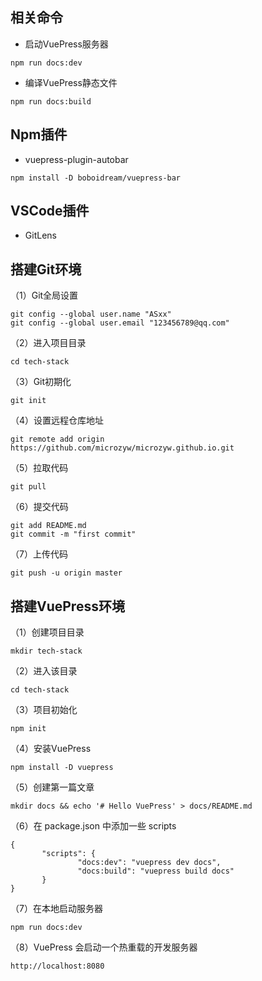 ## 相关命令
* 启动VuePress服务器 
```
npm run docs:dev
```
* 编译VuePress静态文件
```
npm run docs:build
```
## Npm插件
* vuepress-plugin-autobar
```
npm install -D boboidream/vuepress-bar
``` 
## VSCode插件
* GitLens
## 搭建Git环境
（1）Git全局设置
```
git config --global user.name "ASxx" 
git config --global user.email "123456789@qq.com"
```
（2）进入项目目录
```
cd tech-stack
```
（3）Git初期化
```
git init
```
（4）设置远程仓库地址
```
git remote add origin https://github.com/microzyw/microzyw.github.io.git
```
（5）拉取代码
```
git pull
```
（6）提交代码
```
git add README.md 
git commit -m "first commit" 
```
（7）上传代码
```
git push -u origin master
```
## 搭建VuePress环境
（1）创建项目目录 
```
mkdir tech-stack
```
（2）进入该目录 
```
cd tech-stack
```
（3）项目初始化 
```
npm init
```
（4）安装VuePress 
```
npm install -D vuepress
```
（5）创建第一篇文章 
```
mkdir docs && echo '# Hello VuePress' > docs/README.md
```
（6）在 package.json 中添加一些 scripts
 ```
 {
        "scripts": {
                "docs:dev": "vuepress dev docs",
                "docs:build": "vuepress build docs"
        }
}
```
（7）在本地启动服务器
```
npm run docs:dev
```
（8）VuePress 会启动一个热重载的开发服务器
```html
http://localhost:8080
```